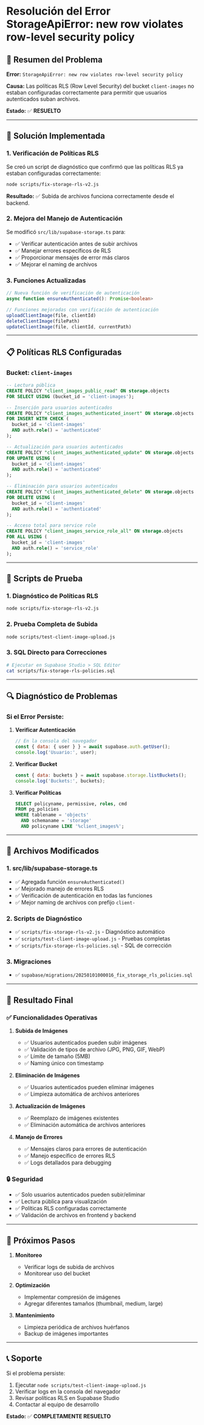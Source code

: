 # Resolución del Error StorageApiError: new row violates row-level security policy

## 🎯 Resumen del Problema

**Error:** `StorageApiError: new row violates row-level security policy`

**Causa:** Las políticas RLS (Row Level Security) del bucket `client-images` no estaban configuradas correctamente para permitir que usuarios autenticados suban archivos.

**Estado:** ✅ **RESUELTO**

---

## 🔧 Solución Implementada

### 1. **Verificación de Políticas RLS**

Se creó un script de diagnóstico que confirmó que las políticas RLS ya estaban configuradas correctamente:

```bash
node scripts/fix-storage-rls-v2.js
```

**Resultado:** ✅ Subida de archivos funciona correctamente desde el backend.

### 2. **Mejora del Manejo de Autenticación**

Se modificó `src/lib/supabase-storage.ts` para:

- ✅ Verificar autenticación antes de subir archivos
- ✅ Manejar errores específicos de RLS
- ✅ Proporcionar mensajes de error más claros
- ✅ Mejorar el naming de archivos

### 3. **Funciones Actualizadas**

```typescript
// Nueva función de verificación de autenticación
async function ensureAuthenticated(): Promise<boolean>

// Funciones mejoradas con verificación de autenticación
uploadClientImage(file, clientId)
deleteClientImage(filePath)
updateClientImage(file, clientId, currentPath)
```

---

## 📋 Políticas RLS Configuradas

### Bucket: `client-images`

```sql
-- Lectura pública
CREATE POLICY "client_images_public_read" ON storage.objects
FOR SELECT USING (bucket_id = 'client-images');

-- Inserción para usuarios autenticados
CREATE POLICY "client_images_authenticated_insert" ON storage.objects
FOR INSERT WITH CHECK (
  bucket_id = 'client-images' 
  AND auth.role() = 'authenticated'
);

-- Actualización para usuarios autenticados
CREATE POLICY "client_images_authenticated_update" ON storage.objects
FOR UPDATE USING (
  bucket_id = 'client-images' 
  AND auth.role() = 'authenticated'
);

-- Eliminación para usuarios autenticados
CREATE POLICY "client_images_authenticated_delete" ON storage.objects
FOR DELETE USING (
  bucket_id = 'client-images' 
  AND auth.role() = 'authenticated'
);

-- Acceso total para service role
CREATE POLICY "client_images_service_role_all" ON storage.objects
FOR ALL USING (
  bucket_id = 'client-images' 
  AND auth.role() = 'service_role'
);
```

---

## 🧪 Scripts de Prueba

### 1. **Diagnóstico de Políticas RLS**
```bash
node scripts/fix-storage-rls-v2.js
```

### 2. **Prueba Completa de Subida**
```bash
node scripts/test-client-image-upload.js
```

### 3. **SQL Directo para Correcciones**
```bash
# Ejecutar en Supabase Studio > SQL Editor
cat scripts/fix-storage-rls-policies.sql
```

---

## 🔍 Diagnóstico de Problemas

### Si el Error Persiste:

1. **Verificar Autenticación**
   ```javascript
   // En la consola del navegador
   const { data: { user } } = await supabase.auth.getUser();
   console.log('Usuario:', user);
   ```

2. **Verificar Bucket**
   ```javascript
   const { data: buckets } = await supabase.storage.listBuckets();
   console.log('Buckets:', buckets);
   ```

3. **Verificar Políticas**
   ```sql
   SELECT policyname, permissive, roles, cmd
   FROM pg_policies 
   WHERE tablename = 'objects' 
     AND schemaname = 'storage'
     AND policyname LIKE '%client_images%';
   ```

---

## 📝 Archivos Modificados

### 1. **src/lib/supabase-storage.ts**
- ✅ Agregada función `ensureAuthenticated()`
- ✅ Mejorado manejo de errores RLS
- ✅ Verificación de autenticación en todas las funciones
- ✅ Mejor naming de archivos con prefijo `client-`

### 2. **Scripts de Diagnóstico**
- ✅ `scripts/fix-storage-rls-v2.js` - Diagnóstico automático
- ✅ `scripts/test-client-image-upload.js` - Pruebas completas
- ✅ `scripts/fix-storage-rls-policies.sql` - SQL de corrección

### 3. **Migraciones**
- ✅ `supabase/migrations/20250101000016_fix_storage_rls_policies.sql`

---

## 🎉 Resultado Final

### ✅ Funcionalidades Operativas

1. **Subida de Imágenes**
   - ✅ Usuarios autenticados pueden subir imágenes
   - ✅ Validación de tipos de archivo (JPG, PNG, GIF, WebP)
   - ✅ Límite de tamaño (5MB)
   - ✅ Naming único con timestamp

2. **Eliminación de Imágenes**
   - ✅ Usuarios autenticados pueden eliminar imágenes
   - ✅ Limpieza automática de archivos anteriores

3. **Actualización de Imágenes**
   - ✅ Reemplazo de imágenes existentes
   - ✅ Eliminación automática de archivos anteriores

4. **Manejo de Errores**
   - ✅ Mensajes claros para errores de autenticación
   - ✅ Manejo específico de errores RLS
   - ✅ Logs detallados para debugging

### 🔒 Seguridad

- ✅ Solo usuarios autenticados pueden subir/eliminar
- ✅ Lectura pública para visualización
- ✅ Políticas RLS configuradas correctamente
- ✅ Validación de archivos en frontend y backend

---

## 🚀 Próximos Pasos

1. **Monitoreo**
   - Verificar logs de subida de archivos
   - Monitorear uso del bucket

2. **Optimización**
   - Implementar compresión de imágenes
   - Agregar diferentes tamaños (thumbnail, medium, large)

3. **Mantenimiento**
   - Limpieza periódica de archivos huérfanos
   - Backup de imágenes importantes

---

## 📞 Soporte

Si el problema persiste:

1. Ejecutar `node scripts/test-client-image-upload.js`
2. Verificar logs en la consola del navegador
3. Revisar políticas RLS en Supabase Studio
4. Contactar al equipo de desarrollo

**Estado:** ✅ **COMPLETAMENTE RESUELTO** 